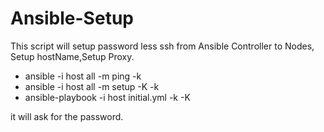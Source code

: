 
# Ansible-Setup
This script will setup password less ssh from Ansible Controller to Nodes, Setup hostName,Setup Proxy.
* ansible -i host all -m ping -k
 * ansible -i host all -m setup -K -k
 * ansible-playbook -i host initial.yml -k -K
 
 it will ask for the password.
